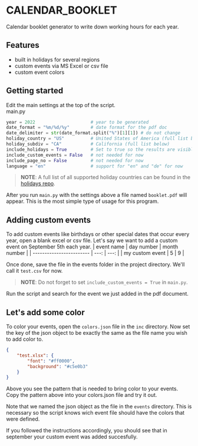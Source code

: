 # **CALENDAR_BOOKLET**
Calendar booklet generator to write down working hours for each year.

## **Features**
- built in holidays for several regions
- custom events via MS Excel or csv file
- custom event colors

## **Getting started**
Edit the main settings at the top of the script.
<br>
main.py
```python
year = 2022                     # year to be generated
date_format = "%m/%d/%y"        # date format for the pdf doc
date_delimiter = str(date_format.split("%")[1][1]) # do not change
holiday_country = "US"          # United States of America (full list below)
holiday_subdiv = "CA"           # California (full list below)
include_holidays = True         # Set to true so the results are visible
include_custom_events = False   # not needed for now
include_page_no = False         # not needed for now
language = "en"                 # support for "en" and "de" for now
```
> **NOTE**: A full list of all supported holiday countries can be found in the [holidays repo](https://github.com/dr-prodigy/python-holidays#available-countries).

After you run `main.py` with the settings above a file named `booklet.pdf` will appear. This is the most simple type of usage for this program.

## **Adding custom events**
To add custom events like birthdays or other special dates that occur every year, open a blank excel or csv file. Let's say we want to add a custom event on September 5th each year.
| event name               | day number | month number |
| ------------------------ |       ---: |         ---: |
| my custom event          |          5 |            9 |

Once done, save the file in the events folder in the project directory. We'll call it `test.csv` for now.

> **NOTE**: Do not forget to set `include_custom_events = True` in `main.py`.

Run the script and search for the event we just added in the pdf document.

## **Let's add some color**
To color your events, open the `colors.json` file in the `inc` directory. Now set the key of the json object to be exactly the same as the file name you wish to add color to.
```json
{
    "test.xlsx": {
        "font": "#ff0000",
        "background": "#c5e0b3"
    }
}
```

Above you see the pattern that is needed to bring color to your events. Copy the pattern above into your colors.json file and try it out.

Note that we named the json object as the file in the `events` directory. This is necessary so the script knows wich event file should have the colors that were defined.

If you followed the instructions accordingly, you should see that in september your custom event was added succesfully.